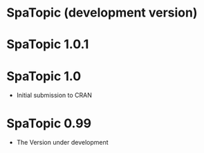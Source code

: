 # SpaTopic (development version)

# SpaTopic 1.0.1

# SpaTopic 1.0

* Initial submission to CRAN

# SpaTopic 0.99

* The Version under development
